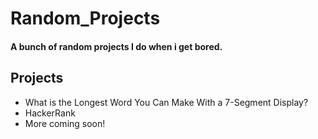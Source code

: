 # Random_Projects
#### A bunch of random projects I do when i get bored.

## Projects
* What is the Longest Word You Can Make With a 7-Segment Display?
* HackerRank
* More coming soon!
